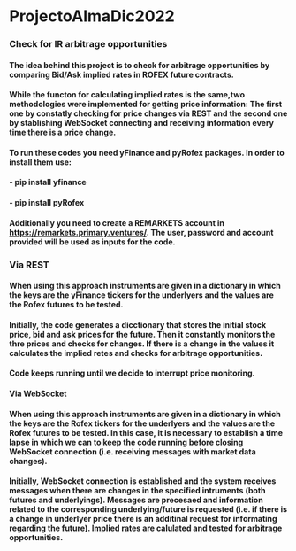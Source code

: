 # ProjectoAlmaDic2022
### Check for IR arbitrage opportunities

#### The idea behind this project is to check for arbitrage opportunities by comparing Bid/Ask implied rates in ROFEX future contracts.

#### While the functon for calculating implied rates is the same,two methodologies were implemented for getting price information: The first one by constatly checking for price changes via REST and the second one by stablishing WebSocket connecting and receiving information every time there is a price change.
#### To run these codes you need yFinance and pyRofex packages. In order to install them use:
#### - pip install yfinance
#### - pip install pyRofex
#### Additionally you need to create a REMARKETS account in https://remarkets.primary.ventures/. The user, password and account provided will be used as inputs for the code.
### Via REST
#### When using this approach instruments are given in a dictionary in which the keys are the yFinance tickers for the underlyers and the values are the Rofex futures to be tested.
#### Initially, the code generates a dicctionary that stores the initial stock price, bid and ask prices for the future. Then it constantly monitors the thre prices and checks for changes. If there is a change in the values it calculates the implied retes and checks for arbitrage opportunities. 
#### Code keeps running until we decide to interrupt price monitoring.
#### Via WebSocket
#### When using this approach instruments are given in a dictionary in which the keys are the Rofex tickers for the underlyers and the values are the Rofex futures to be tested. In this case, it is necessary to establish a time lapse in which we can to keep the code running before closing WebSocket connection (i.e. receiving messages with market data changes).
#### Initially, WebSocket connection is established and the system receives messages when there are changes in the specified intruments (both futures and underlyings). Messages are precesaed and information related to the corresponding underlying/future is requested (i.e. if there is a change in underlyer price there is an additinal request for informating regarding the future). Implied rates are calulated and tested for arbitrage opportunities. 
